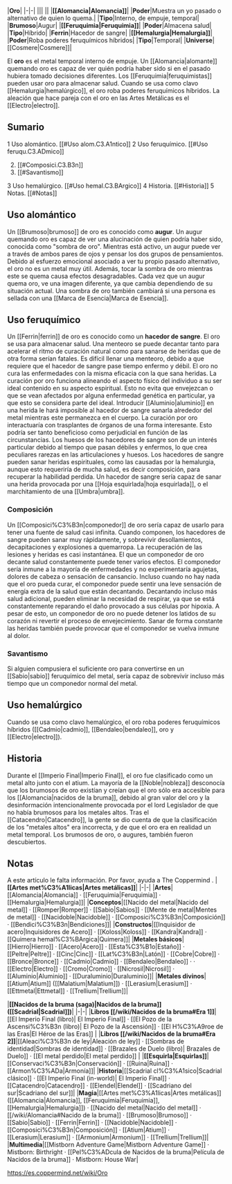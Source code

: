 

|**Oro**|
|-|-|
|||
||
|**[[Alomancia\|Alomancia]]**|
|**Poder**|Muestra un yo pasado o alternativo de quien lo quema.|
|**Tipo**|Interno, de empuje, temporal|
|**Brumoso**|Augur|
|**[[Feruquimia\|Feruquimia]]**|
|**Poder**|Almacena salud|
|**Tipo**|Híbrido|
|**Ferrin**|Hacedor de sangre|
|**[[Hemalurgia\|Hemalurgia]]**|
|**Poder**|Roba poderes feruquímicos híbridos|
|**Tipo**|Temporal|
|**Universe**|[[Cosmere\|Cosmere]]|

El **oro** es el metal temporal interno de empuje. Un [[Alomancia\|alomante]] quemando oro es capaz de ver quién podría haber sido si en el pasado hubiera tomado decisiones diferentes. Los [[Feruquimia\|feruquimistas]] pueden usar oro para almacenar salud. Cuando se usa como clavo [[Hemalurgia\|hemalúrgico]], el oro roba poderes feruquímicos híbridos.
La aleación que hace pareja con el oro en las Artes Metálicas es el [[Electro\|electro]].

## Sumario

1 Uso alomántico. [[#Uso alom.C3.A1ntico]] 
2 Uso feruquímico. [[#Uso feruqu.C3.ADmico]] 

2. [[#Composici.C3.B3n]] 
2. [[#Savantismo]] 


3 Uso hemalúrgico. [[#Uso hemal.C3.BArgico]] 
4 Historia. [[#Historia]] 
5 Notas. [[#Notas]] 


## Uso alomántico
Un [[Brumoso\|brumoso]] de oro es conocido como **augur**. Un augur quemando oro es capaz de ver una alucinación de quien podría haber sido, conocida como "sombra de oro". Mientras está activo, un augur puede ver a través de ambos pares de ojos y pensar los dos grupos de pensamientos. Debido al esfuerzo emocional asociado a ver tu propio pasado alternativo, el oro no es un metal muy útil. Además, tocar la sombra de oro mientras este se quema causa efectos desagradables. Cada vez que un augur quema oro, ve una imagen diferente, ya que cambia dependiendo de su situación actual. Una sombra de oro también cambiará si una persona es sellada con una [[Marca de Esencia\|Marca de Esencia]].

## Uso feruquímico
Un [[Ferrin\|ferrin]] de oro es conocido como un **hacedor de sangre**. El oro se usa para almacenar salud. Una menteoro se puede decantar tanto para acelerar el ritmo de curación natural como para sanarse de heridas que de otra forma serían fatales. Es difícil llenar una menteoro, debido a que requiere que el hacedor de sangre pase tiempo enfermo y débil. El oro no cura las enfermedades con la misma eficacia con la que sana heridas.
La curación por oro funciona alineando el aspecto físico del individuo a su ser ideal contenido en su aspecto espiritual. Esto no evita que envejezcan o que se vean afectados por alguna enfermedad genética en particular, ya que esto se considera parte del ideal.
Introducir [[Aluminio\|aluminio]] en una herida le hará imposible al hacedor de sangre sanarla alrededor del metal mientras este permanezca en el cuerpo.
La curación por oro interactuaría con trasplantes de órganos de una forma interesante. Esto podría ser tanto beneficioso como perjudicial en función de las circunstancias. Los huesos de los hacedores de sangre son de un interés particular debido al tiempo que pasan débiles y enfermos, lo que crea peculiares rarezas en las articulaciones y huesos.
Los hacedores de sangre pueden sanar heridas espirituales, como las causadas por la hemalurgia, aunque esto requeriría de mucha salud, es decir composición, para recuperar la habilidad perdida. Un hacedor de sangre sería capaz de sanar una herida provocada por una [[Hoja esquirlada\|hoja esquirlada]], o el marchitamiento de una [[Umbra\|umbra]].

### Composición
Un [[Composici%C3%B3n\|componedor]] de oro sería capaz de usarlo para tener una fuente de salud casi infinita. Cuando componen, los hacedores de sangre pueden sanar muy rápidamente, y sobrevivir desollamientos, decapitaciones y explosiones a quemarropa. La recuperación de las lesiones y heridas es casi instantánea.
El que un componedor de oro decante salud constantemente puede tener varios efectos. El componedor sería inmune a la mayoría de enfermedades y no experimentaría agujetas, dolores de cabeza o sensación de cansancio. Incluso cuando no hay nada que el oro pueda curar, el componedor puede sentir una leve sensación de energía extra de la salud que están decantando. Decantando incluso más salud adicional, pueden eliminar la necesidad de respirar, ya que se está constantemente reparando el daño provocado a sus células por hipoxia. A pesar de esto, un componedor de oro no puede detener los latidos de su corazón ni revertir el proceso de envejecimiento. Sanar de forma constante las heridas también puede provocar que el componedor se vuelva inmune al dolor.

### Savantismo
Si alguien compusiera el suficiente oro para convertirse en un [[Sabio\|sabio]] feruquímico del metal, sería capaz de sobrevivir incluso más tiempo que un componedor normal del metal.

## Uso hemalúrgico
Cuando se usa como clavo hemalúrgico, el oro roba poderes feruquímicos híbridos ([[Cadmio\|cadmio]], [[Bendaleo\|bendaleo]], oro y [[Electro\|electro]]).

## Historia
Durante el [[Imperio Final\|Imperio Final]], el oro fue clasificado como un metal alto junto con el atium. La mayoría de la [[Noble\|nobleza]] desconocía que los brumosos de oro existían y creían que el oro sólo era accesible para los [[Alomancia\|nacidos de la bruma]], debido al gran valor del oro y la desinformación intencionalmente provocada por el lord Legislador de que no había brumosos para los metales altos. Tras el [[Catacendro\|Catacendro]], la gente se dio cuenta de que la clasificación de los "metales altos" era incorrecta, y de que el oro era en realidad un metal temporal. Los brumosos de oro, o augures, también fueron descubiertos.

## Notas

A este artículo le falta información. Por favor, ayuda a The Coppermind .
|**[[Artes met%C3%A1licas\|Artes metálicas]]**|
|-|-|
|**Artes**|[[Alomancia\|Alomancia]] · [[Feruquimia\|Feruquimia]] · [[Hemalurgia\|Hemalurgia]]|
|**Conceptos**|[[Nacido del metal\|Nacido del metal]] · [[Romper\|Romper]] · [[Sabio\|Sabios]] · [[Mente de metal\|Mentes de metal]] · [[Nacidoble\|Nacidoble]] · [[Composici%C3%B3n\|Composición]] · [[Bendici%C3%B3n\|Bendiciones]]|
|**Constructos**|[[Inquisidor de acero\|Inquisidores de Acero]] · [[Koloss\|Koloss]] · [[Kandra\|Kandra]] · [[Quimera hemal%C3%BArgica\|Quimera]]|
|**Metales básicos**|[[Hierro\|Hierro]] · [[Acero\|Acero]] · [[Esta%C3%B1o\|Estaño]] · [[Peltre\|Peltre]] · [[Cinc\|Cinc]] · [[Lat%C3%B3n\|Latón]] · [[Cobre\|Cobre]] · [[Bronce\|Bronce]] · [[Cadmio\|Cadmio]] · [[Bendaleo\|Bendaleo]] ·  · [[Electro\|Electro]] · [[Cromo\|Cromo]] · [[Nicrosil\|Nicrosil]] · [[Aluminio\|Aluminio]] · [[Duraluminio\|Duraluminio]]|
|**Metales divinos**|[[Atium\|Atium]] ([[Malatium\|Malatium]]) · [[Lerasium\|Lerasium]] · [[Ettmetal\|Ettmetal]] · [[Trellium\|Trellium]]|

|**[[Nacidos de la bruma (saga)\|Nacidos de la bruma]] ([[Scadrial\|Scadrial]])**|
|-|-|
|**Libros [[/wiki/Nacidos de la bruma#Era 1]]**|[[El Imperio Final (libro)\| El Imperio Final]] · [[El Pozo de la Ascensi%C3%B3n (libro)\| El Pozo de la Ascensión]] · [[El H%C3%A9roe de las Eras\|El Héroe de las Eras]] |
|**Libros [[/wiki/Nacidos de la bruma#Era 2]]**|[[Aleaci%C3%B3n de ley\|Aleación de ley]] · [[Sombras de identidad\|Sombras de identidad]] · [[Brazales de Duelo (libro)\| Brazales de Duelo]] · [[El metal perdido\|El metal perdido]]  |
|**[[Esquirla\|Esquirlas]]**|[[Conservaci%C3%B3n\|Conservación]] · [[Ruina\|Ruina]] · [[Armon%C3%ADa\|Armonía]]|
|**Historia**|[[Scadrial cl%C3%A1sico\|Scadrial clásico]] · [[El Imperio Final (in-world)\| El Imperio Final]] · [[Catacendro\|Catacendro]] · [[Elendel\|Elendel]] · [[Scadriano del sur\|Scadriano del sur]]|
|**Magia**|[[Artes met%C3%A1licas\|Artes metálicas]] ([[Alomancia\|Alomancia]], [[Feruquimia\|Feruquimia]], [[Hemalurgia\|Hemalurgia]]) · [[Nacido del metal\|Nacido del metal]] · [[/wiki/Alomancia#Nacido de la bruma]] · [[Brumoso\|Brumoso]] · [[Sabio\|Sabio]] · [[Ferrin\|Ferrin]] · [[Nacidoble\|Nacidoble]] · [[Composici%C3%B3n\|Composición]] · [[Atium\|Atium]] · [[Lerasium\|Lerasium]] · [[Armonium\|Armonium]] · [[Trellium\|Trellium]]|
|**Multimedia**|[[Mistborn Adventure Game\|Mistborn Adventure Game‎‎]] · Mistborn: Birthright · [[Pel%C3%ADcula de Nacidos de la bruma\|Película de Nacidos de la bruma]] · Mistborn: House War|



https://es.coppermind.net/wiki/Oro